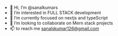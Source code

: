 - 👋 Hi, I’m @sanalkumars
- 👀 I’m interested in FULL STACK development
- 🌱 I’m currently focused on nextjs and typeScript
- 💞️ I’m looking to collaborate on Mern stack projects
- 📫  to reach me sanalskumar126@gmail.com

<!---
sanalkumars/sanalkumars is a ✨ special ✨ repository because its `README.md` (this file) appears on your GitHub profile.
You can click the Preview link to take a look at your changes.
--->
